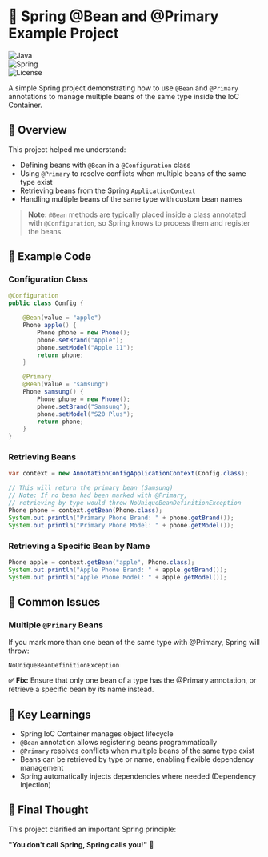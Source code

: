 # 🌱 Spring @Bean and @Primary Example Project

![Java](https://img.shields.io/badge/Java-17-blue)  
![Spring](https://img.shields.io/badge/Spring-7.0.0--M9-green)  
![License](https://img.shields.io/badge/License-MIT-yellow)

A simple Spring project demonstrating how to use `@Bean` and `@Primary` annotations to manage multiple beans of the same type inside the IoC Container.

## 📖 Overview

This project helped me understand:
- Defining beans with `@Bean` in a `@Configuration` class
- Using `@Primary` to resolve conflicts when multiple beans of the same type exist
- Retrieving beans from the Spring `ApplicationContext`
- Handling multiple beans of the same type with custom bean names

> **Note:** `@Bean` methods are typically placed inside a class annotated with `@Configuration`, so Spring knows to process them and register the beans.

## 🧩 Example Code

### Configuration Class

```java
@Configuration
public class Config {

    @Bean(value = "apple")
    Phone apple() {
        Phone phone = new Phone();
        phone.setBrand("Apple");
        phone.setModel("Apple 11");
        return phone;
    }

    @Primary
    @Bean(value = "samsung")
    Phone samsung() {
        Phone phone = new Phone();
        phone.setBrand("Samsung");
        phone.setModel("S20 Plus");
        return phone;
    }
}
```

### Retrieving Beans

```java
var context = new AnnotationConfigApplicationContext(Config.class);

// This will return the primary bean (Samsung)
// Note: If no bean had been marked with @Primary, 
// retrieving by type would throw NoUniqueBeanDefinitionException
Phone phone = context.getBean(Phone.class);
System.out.println("Primary Phone Brand: " + phone.getBrand());
System.out.println("Primary Phone Model: " + phone.getModel());
```

### Retrieving a Specific Bean by Name

```java
Phone apple = context.getBean("apple", Phone.class);
System.out.println("Apple Phone Brand: " + apple.getBrand());
System.out.println("Apple Phone Model: " + apple.getModel());
```

## 🚧 Common Issues

### Multiple `@Primary` Beans

If you mark more than one bean of the same type with @Primary, Spring will throw:

```text
NoUniqueBeanDefinitionException
```

**✅ Fix:** Ensure that only one bean of a type has the @Primary annotation, or retrieve a specific bean by its name instead.

## 🎯 Key Learnings

- Spring IoC Container manages object lifecycle
- `@Bean` annotation allows registering beans programmatically
- `@Primary` resolves conflicts when multiple beans of the same type exist
- Beans can be retrieved by type or name, enabling flexible dependency management
- Spring automatically injects dependencies where needed (Dependency Injection)

## 💬 Final Thought

This project clarified an important Spring principle:

**"You don't call Spring, Spring calls you!"** 🌱